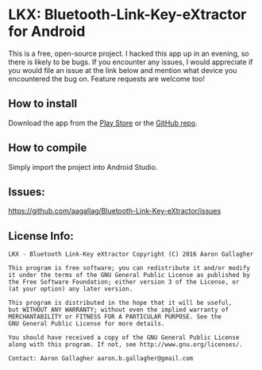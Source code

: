 # LKX: Bluetooth-Link-Key-eXtractor for Android

This is a free, open-source project. I hacked this app up in an evening, so there is likely to be bugs. If you encounter any issues, I would appreciate if you would file an issue at the link below and mention what device you encountered the bug on. Feature requests are welcome too!

## How to install
Download the app from the [Play Store](https://play.google.com/store/apps/details?id=com.aagallag.bluetoothlinkkeyextractor) or the [GitHub repo](https://github.com/aagallag/Bluetooth-Link-Key-eXtractor/releases/tag/v1.0).

## How to compile
Simply import the project into Android Studio.

## Issues:
https://github.com/aagallag/Bluetooth-Link-Key-eXtractor/issues

## License Info:
```
LKX - Bluetooth Link-Key eXtractor Copyright (C) 2016 Aaron Gallagher

This program is free software; you can redistribute it and/or modify
it under the terms of the GNU General Public License as published by
the Free Software Foundation; either version 3 of the License, or
(at your option) any later version.

This program is distributed in the hope that it will be useful,
but WITHOUT ANY WARRANTY; without even the implied warranty of
MERCHANTABILITY or FITNESS FOR A PARTICULAR PURPOSE. See the
GNU General Public License for more details.

You should have received a copy of the GNU General Public License
along with this program. If not, see http://www.gnu.org/licenses/.

Contact: Aaron Gallagher aaron.b.gallagher@gmail.com
```
